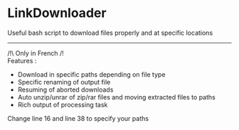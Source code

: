 # LinkDownloader
Useful bash script to download files properly and at specific locations

---
/!\ Only in French /!\
Features :
- Download in specific paths depending on file type
- Specific renaming of output file
- Resuming of aborted downloads
- Auto unzip/unrar of zip/rar files and moving extracted files to paths
- Rich output of processing task

Change line 16 and line 38 to specify your paths
